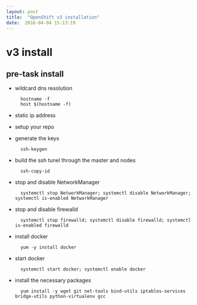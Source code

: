 ```yaml
---
layout: post
title:  "OpenShift v3 installation"
date:  2016-04-04 15:13:19
---
```


# v3 install

## pre-task install

* wildcard dns resolution

        hostname -f
        host $(hostname -f)

* static ip address

* setup your repo

* generate the keys
	
        ssh-keygen

* build the ssh tunel through the master and nodes

        ssh-copy-id

* stop and disable NetworkManager
	
        systemctl stop NetworkManager; systemctl disable NetworkManager; systemctl is-enabled NetworkManager

* stop and disable firewalld

        systemctl stop firewalld; systemctl disable firewalld; systemctl is-enabled firewalld

* install docker

        yum -y install docker

* start docker 
	
        systemctl start docker; systemctl enable docker

* install the necessary packages

        yum install -y wget git net-tools bind-utils iptables-services bridge-utils python-virtualenv gcc

